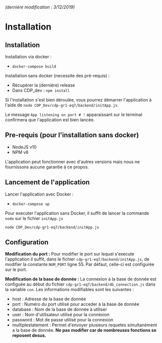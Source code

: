 *(dernière modification : 3/12/2019)*

Installation
============

Installation
------------

Installation via docker :

* `docker-compose build`

Installation sans docker (necessite des pré-requis) :

* Récupérer la (dernière) release
* Dans CDP_dev : `npm install`

Si l'installation s'est bien déroulée, vous pourrez démarrer l'application à l'aide de `node CDP_Dev/cdp-gr1-eq7/backend/initApp.js`. 

Le message `App listening on port # !` apparaissant sur le terminal confirmera que l'application est bien lancée.

Pre-requis (pour l'installation sans docker)
----------

* NodeJS v10
* NPM v6

L'application peut fonctionner avec d'autres versions mais nous ne fournissons aucune garantie à ce propos.

Lancement de l'application
--------------------------

Lancer l'application avec Docker :

* `docker-compose up`

Pour executer l'application sans Docker, il suffit de lancer la commande `node` sur le fichier `initApp.js`

`node CDP_Dev/cdp-gr1-eq7/backend/initApp.js`

Configuration
-------------

**Modification du port :**
Pour modifier le port sur lequel s'execute l'application il suffit, dans le fichier `cdp-gr1-eq7/backend/initApp.js`, de modifier la constante `NUM_PORT` ligne 55. Par défaut, celle-ci est configurée sur le port.

**Modification de la base de donnée :**
La connexion à la base de donnée est configuée au début du fichier `cdp-gr1-eq7/backend/db_connection.js` dans la variable `con`. Les informations modifiables sont les suivantes :

* host : Adresse de la base de donnée
* port : Numéro du port utilisé pour acceder à la base de donnée
* database : Nom de la base de donnée à utiliser
* user : Nom d'utilisateur utilisé pour la connexion
* password : Mot de passe utilisé pour la connexion
* multiplestatement : Permet d'envoyer plusieurs requetes simultanément a la base de donnée. **Ne pas modifier car de nombreuses fonctions se reposent desus.**